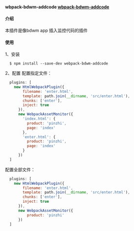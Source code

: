 
#### wbpack-bdwm-addcode [wbpack-bdwm-addcode](https://github.com/zdz1993/wbpack-bdwm-addcode)

#### 介绍
  本插件是像bdwm app 插入监控代码的插件

#### 使用

  1、安装
  ```shell
    $ npm install --save-dev webpack-bdwm-addcode
  ```
  2、配置
    配置指定文件：
  ```javascript
    plugins: [
      new HtmlWebpackPlugin({
          filename: 'enter.html',
          template: path.join(__dirname, 'src/enter.html'),
          chunks: ['enter'],
          inject: true
        }),
        new WebpackAssetMonitor({
          'index.html': {
            product: 'pinzhi',
            page: 'index'
          },
          'enter.html': {
            product: 'pinzhi',
            page: 'index'
          }
        })
    ]
  ```
  配置全部文件：

  ```javascript
    plugins: [
      new HtmlWebpackPlugin({
          filename: 'enter.html',
          template: path.join(__dirname, 'src/enter.html'),
          chunks: ['enter'],
          inject: true
        }),
        new WebpackAssetMonitor({
            product: 'pinzhi'
        })
    ]
  ```
